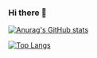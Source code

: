 ### Hi there 👋

<!--
**yypy22/yypy22** is a ✨ _special_ ✨ repository because its `README.md` (this file) appears on your GitHub profile.

Here are some ideas to get you started:

- 🔭 I’m currently working on ...
- 🌱 I’m currently learning ...
- 👯 I’m looking to collaborate on ...
- 🤔 I’m looking for help with ...
- 💬 Ask me about ...
- 📫 How to reach me: ...
- 😄 Pronouns: ...
- ⚡ Fun fact: ...
-->
[![Anurag's GitHub stats](https://github-readme-stats.vercel.app/api?username=yypy22)](https://github.com/anuraghazra/github-readme-stats)

[![Top Langs](https://github-readme-stats.vercel.app/api/top-langs/?username=)](https://github.com/anuraghazra/github-readme-stats)
